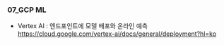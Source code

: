 ### 07_GCP ML

- Vertex AI : 엔드포인트에 모델 배포와 온라인 예측 <br>
https://cloud.google.com/vertex-ai/docs/general/deployment?hl=ko
